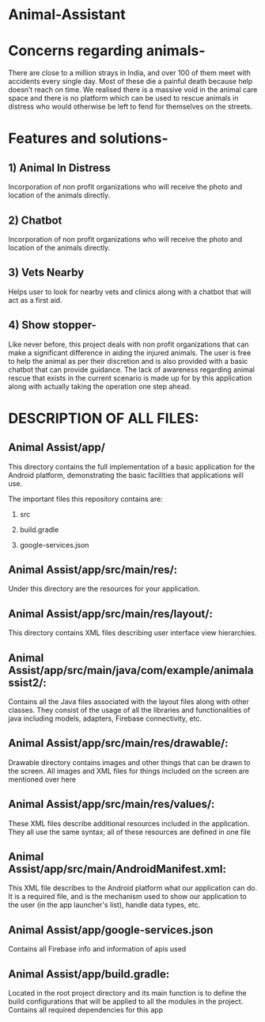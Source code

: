 # Animal-Assistant

# Concerns regarding animals-
There are close to a million strays in India, and over 100 of them meet with accidents every single day. Most of these die a painful death because help doesn’t reach on time. We realised there is a massive void in the animal care space and there is no platform which can be used to rescue animals in distress who would otherwise be left to fend for themselves on the streets.
<br>
# Features and solutions- 
## 1) Animal In Distress
Incorporation of non profit organizations who will receive the photo and location of the animals directly.

## 2) Chatbot
Incorporation of non profit organizations who will receive the photo and location of the animals directly.

## 3) Vets Nearby
Helps user to look for nearby vets and clinics along with a chatbot that will act as a first aid. 

## 4) Show stopper- 
Like never before, this project deals with non profit   organizations that can make a significant difference in aiding the injured animals. The user is free to help the animal as per their discretion and is also provided with a basic chatbot that can provide guidance. The lack of awareness regarding animal rescue that exists in the current scenario is made up for by this application along with actually taking the operation one step ahead.
<br>

# DESCRIPTION OF ALL FILES:
## Animal Assist/app/
This directory contains the full implementation of a basic application for the Android platform, demonstrating the basic facilities that applications will use.

The important files this repository contains are:

1) src

2) build.gradle

3) google-services.json

## Animal Assist/app/src/main/res/: 
Under this directory are the resources for your application.

## Animal Assist/app/src/main/res/layout/:
This directory contains XML files describing user interface view hierarchies.

## Animal Assist/app/src/main/java/com/example/animalassist2/: 
Contains all the Java files associated with the layout files along with other classes. They consist of the usage of all the libraries and functionalities of java including models, adapters, Firebase connectivity, etc.

## Animal Assist/app/src/main/res/drawable/:

Drawable directory contains images and other things that can be drawn to the screen. All images and XML files for things included on the screen are mentioned over here

## Animal Assist/app/src/main/res/values/:

These XML files describe additional resources included in the application. They all use the same syntax; all of these resources are defined in one file

## Animal Assist/app/src/main/AndroidManifest.xml:

This XML file describes to the Android platform what our application can do. It is a required file, and is the mechanism used to show our application to the user (in the app launcher's list), handle data types, etc.

## Animal Assist/app/google-services.json
Contains all Firebase info and information of apis used

## Animal Assist/app/build.gradle:
Located in the root project directory and its main function is to define the build configurations that will be applied to all the modules in the project. Contains all required dependencies for this app
